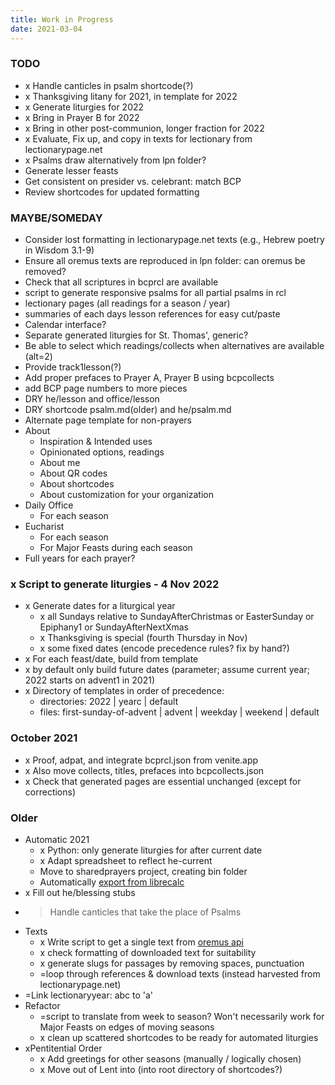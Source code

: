 ```yaml
---
title: Work in Progress
date: 2021-03-04
---
```


### TODO
- x Handle canticles in psalm shortcode(?)
- x Thanksgiving litany for 2021, in template for 2022
- x Generate liturgies for 2022
- x Bring in Prayer B for 2022
- x Bring in other post-communion, longer fraction for 2022
- x Evaluate, Fix up, and copy in texts for lectionary from lectionarypage.net
- x Psalms draw alternatively from lpn folder?
- Generate lesser feasts
- Get consistent on presider vs. celebrant: match BCP
- Review shortcodes for updated formatting

### MAYBE/SOMEDAY
- Consider lost formatting in lectionarypage.net texts (e.g., Hebrew poetry in Wisdom 3.1-9)
- Ensure all oremus texts are reproduced in lpn folder: can oremus be removed?
- Check that all scriptures in bcprcl are available
- script to generate responsive psalms for all partial psalms in rcl
- lectionary pages (all readings for a season / year)
- summaries of each days lesson references for easy cut/paste
- Calendar interface?
- Separate generated liturgies for St. Thomas', generic?
- Be able to select which readings/collects when alternatives are available (alt=2)
- Provide track1lesson(?)
- Add proper prefaces to Prayer A, Prayer B using bcpcollects
- add BCP page numbers to more pieces
- DRY he/lesson and office/lesson
- DRY shortcode psalm.md(older) and  he/psalm.md
- Alternate page template for non-prayers
- About
    - Inspiration & Intended uses
	- Opinionated options, readings
    - About me
	- About QR codes
	- About shortcodes
	- About customization for your organization
- Daily Office
    - For each season
- Eucharist
    - For each season
    - For Major Feasts during each season
- Full years for each prayer?

### x Script to generate liturgies - 4 Nov 2022
- x Generate dates for a liturgical year
    - x all Sundays relative to SundayAfterChristmas or EasterSunday or Epiphany1 or SundayAfterNextXmas
	- x Thanksgiving is special (fourth Thursday in Nov)
	- x some fixed dates (encode precedence rules? fix by hand?)
- x For each feast/date, build from template
- x  by default only build future dates (parameter; assume current year; 2022 starts on advent1 in 2021)
- x Directory of templates in order of precedence:
     - directories: 2022 | yearc | default
	 - files: first-sunday-of-advent | advent | weekday | weekend | default

### October 2021
- x Proof, adpat, and integrate bcprcl.json from venite.app
- x Also move collects, titles, prefaces into bcpcollects.json
- x Check that generated pages are essential unchanged (except for corrections)

### Older
- Automatic 2021
    - x Python: only generate liturgies for after current date
	- x Adapt spreadsheet to reflect he-current
	- Move to sharedprayers project, creating bin folder
	- Automatically [export from librecalc](https://ask.libreoffice.org/en/question/50035/convert-to-csv-via-command-line-with-all-text-fields-quoted/)
- x Fill out he/blessing stubs
- > Handle canticles that take the place of Psalms
- Texts
    - x Write script to get a single text from [oremus api](http://bible.oremus.org/api.html)
	- x check formatting of downloaded text for suitability
	- x generate slugs for passages by removing spaces, punctuation
	- =loop through references & download texts (instead harvested from lectionarypage.net)
- =Link lectionaryyear: abc to 'a'
- Refactor
    - =script to translate from week to season?
	    Won't necessarily work for Major Feasts on edges of moving seasons
    - x clean up scattered shortcodes to be ready for automated liturgies
- xPentitential Order
    -  x Add greetings for other seasons (manually / logically chosen)
	-  x Move out of Lent into (into root directory of shortcodes?)
